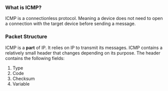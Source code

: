 ### What is ICMP?

ICMP is a connectionless protocol. Meaning a device does not need to open a connection with the target  device before sending a message.

### Packet Structure

ICMP is a **part** of IP. It relies on IP to transmit its messages. ICMP contains a relatively small header that changes depending on its purpose. The header contains the following fields:

1. Type
2. Code
3. Checksum
4. Variable

